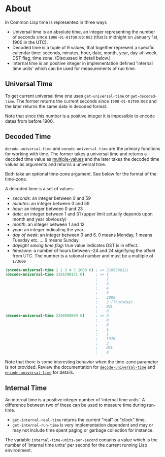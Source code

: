 # About

In Common Lisp time is represented in three ways

- Universal time is an absolute time, an integer representing the number of seconds since `1900-01-01T00:00:00Z` (that is midnight on January 1st, 1900 in the UTC).
- Decoded time is a tuple of 9 values, that together represent a specific calendar time: seconds, minutes, hour, date, month, year, day-of-week, DST flag, time zone.
(Discussed in detail below.)
- Internal time is an positive integer in implementation defined 'internal time units' which can be used for measurements of run time.

## Universal Time

To get current universal time one uses `get-universal-time` or `get-decoded-time`.
The former returns the current seconds since `1900-01-01T00:00Z` and the later returns the same data in decoded format.

Note that since this number is a positive integer it is impossible to encode dates from before 1900.

## Decoded Time

`decode-universal-time` and `encode-universal-time` are the primary functions for working with time.
The former takes a universal time and returns a decoded time value as [multiple-values][concept-multiple-values] and the later takes the decoded time values as arguments and returns a universal time.

Both take an optional time-zone argument.
See below for the format of the time-zone.

A decoded time is a set of values:

- *seconds*: an integer between 0 and 59
- *minutes*: an integer between 0 and 59
- *hour*: an integer between 0 and 23
- *date*: an integer between 1 and 31 (upper limit actually depends upon month and year obviously)
- *month*: an integer between 1 and 12
- *year*: an integer indicating the year.
- *day of week*: an integer between 0 and 6. 0 means Monday, 1 means Tuesday etc. ... 6 means Sunday.
- *daylight saving time flag*: true value indicates DST is in effect.
- *timezone*: a number of hours between -24 and 24 signifying the offset from UTC.
The number is a rational number and must be a multiple of `1/3600`

```lisp
(encode-universal-time 1 2 3 4 5 2000 0) ; => 3166398121
(decode-universal-time 3166398121 0)     ; => 1
                                         ;    2
                                         ;    3
                                         ;    4
                                         ;    5
                                         ;    2000
                                         ;    3 (Thursday)
                                         ;    NIL
                                         ;    0
(decode-universal-time 2208988800 0)     ; => 0
                                         ;    0
                                         ;    0
                                         ;    1
                                         ;    1
                                         ;    1970
                                         ;    3
                                         ;    NIL
                                         ;    0
```

Note that there is some interesting behavior when the time-zone parameter is not provided.
Review the documentation for [`decode-universal-time`][hyperspec-decode-universal-time] and [`encode-universal-time`][hyperspec-encode-universal-time] for details.

## Internal Time

An internal time is a positive integer number of 'internal time units'. A difference between two of these can be used to measure time during run-time.

- `get-internal-real-time` returns the current "real" or "clock" time.
- `get-internal-run-time` is very implementation dependent and may or may not include time spent paging or garbage collection for instance.

The variable `internal-time-units-per-second` contains a value which is the number of 'internal time units' per second for the current running Lisp environment.

[hyperspec-decode-universal-time]: http://www.lispworks.com/documentation/HyperSpec/Body/f_dec_un.htm#decode-universal-time
[hyperspec-encode-universal-time]: http://www.lispworks.com/documentation/HyperSpec/Body/f_encode.htm#encode-universal-time
[concept-multiple-values]: /tracks/common-lisp/concepts/multiple-values

